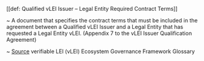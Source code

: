 [[def: Qualified vLEI Issuer – Legal Entity Required Contract Terms]]

~ A document that specifies the contract terms that must be included in the agreement between a Qualified vLEI Issuer and a Legal Entity that has requested a Legal Entity vLEI. (Appendix 7 to the vLEI Issuer Qualification Agreement)

~ [Source](https://www.gleif.org/vlei/introducing-the-vlei-ecosystem-governance-framework/2023-12-15_vlei-egf-v2.0-glossary_v1.3_final.pdf) verifiable LEI (vLEI) Ecosystem Governance Framework Glossary

